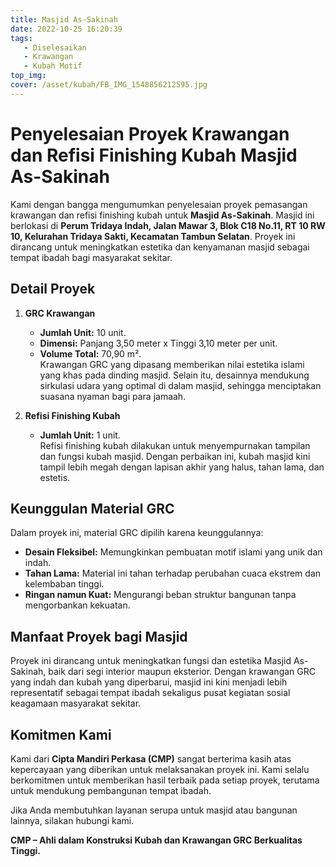 ```yaml
---
title: Masjid As-Sakinah
date: 2022-10-25 16:20:39
tags: 
   - Diselesaikan
   - Krawangan
   - Kubah Motif
top_img:
cover: /asset/kubah/FB_IMG_1548856212595.jpg
---
```


# **Penyelesaian Proyek Krawangan dan Refisi Finishing Kubah Masjid As-Sakinah**  

Kami dengan bangga mengumumkan penyelesaian proyek pemasangan krawangan dan refisi finishing kubah untuk **Masjid As-Sakinah**. Masjid ini berlokasi di **Perum Tridaya Indah, Jalan Mawar 3, Blok C18 No.11, RT 10 RW 10, Kelurahan Tridaya Sakti, Kecamatan Tambun Selatan**. Proyek ini dirancang untuk meningkatkan estetika dan kenyamanan masjid sebagai tempat ibadah bagi masyarakat sekitar.  

## **Detail Proyek**  

1. **GRC Krawangan**  
   - **Jumlah Unit:** 10 unit.  
   - **Dimensi:** Panjang 3,50 meter x Tinggi 3,10 meter per unit.  
   - **Volume Total:** 70,90 m².  
   Krawangan GRC yang dipasang memberikan nilai estetika islami yang khas pada dinding masjid. Selain itu, desainnya mendukung sirkulasi udara yang optimal di dalam masjid, sehingga menciptakan suasana nyaman bagi para jamaah.  

2. **Refisi Finishing Kubah**  
   - **Jumlah Unit:** 1 unit.  
   Refisi finishing kubah dilakukan untuk menyempurnakan tampilan dan fungsi kubah masjid. Dengan perbaikan ini, kubah masjid kini tampil lebih megah dengan lapisan akhir yang halus, tahan lama, dan estetis.  

## **Keunggulan Material GRC**  
Dalam proyek ini, material GRC dipilih karena keunggulannya:  
- **Desain Fleksibel:** Memungkinkan pembuatan motif islami yang unik dan indah.  
- **Tahan Lama:** Material ini tahan terhadap perubahan cuaca ekstrem dan kelembaban tinggi.  
- **Ringan namun Kuat:** Mengurangi beban struktur bangunan tanpa mengorbankan kekuatan.  

## **Manfaat Proyek bagi Masjid**  
Proyek ini dirancang untuk meningkatkan fungsi dan estetika Masjid As-Sakinah, baik dari segi interior maupun eksterior. Dengan krawangan GRC yang indah dan kubah yang diperbarui, masjid ini kini menjadi lebih representatif sebagai tempat ibadah sekaligus pusat kegiatan sosial keagamaan masyarakat sekitar.  

## **Komitmen Kami**  
Kami dari **Cipta Mandiri Perkasa (CMP)** sangat berterima kasih atas kepercayaan yang diberikan untuk melaksanakan proyek ini. Kami selalu berkomitmen untuk memberikan hasil terbaik pada setiap proyek, terutama untuk mendukung pembangunan tempat ibadah.  

Jika Anda membutuhkan layanan serupa untuk masjid atau bangunan lainnya, silakan hubungi kami.  

**CMP – Ahli dalam Konstruksi Kubah dan Krawangan GRC Berkualitas Tinggi.**